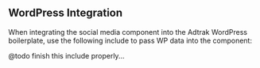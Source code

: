 ## WordPress Integration

When integrating the social media component into the Adtrak WordPress boilerplate, use the following include to pass WP data into the component:

@todo finish this include properly...